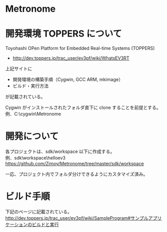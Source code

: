 ﻿# Metronome

# 開発環境 TOPPERS について

Toyohashi OPen Platform for Embedded Real-time Systems (TOPPERS)
- http://dev.toppers.jp/trac_user/ev3pf/wiki/WhatsEV3RT

上記サイトに
- 開発環境の構築手順（Cygwin, GCC ARM, mkimage）  
- ビルド・実行方法

が記載されている。

Cygwin がインストールされたフォルダ直下に clone することを前提とする。  
例．C:\cygwin\Metronome

# 開発について
各プロジェクトは、sdk/workspace 以下に作成する。  
例．sdk\workspace\helloev3  
https://github.com/Zimoy/Metronome/tree/master/sdk/workspace  

一応、プロジェクト内でフォルダ分けできるようにカスタマイズ済み。


# ビルド手順
下記のページに記載されている。  
http://dev.toppers.jp/trac_user/ev3pf/wiki/SampleProgram#サンプルアプリケーションのビルドと実行


